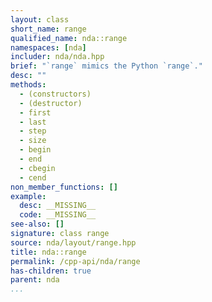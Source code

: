 ```yaml
---
layout: class
short_name: range
qualified_name: nda::range
namespaces: [nda]
includer: nda/nda.hpp
brief: "`range` mimics the Python `range`."
desc: ""
methods:
  - (constructors)
  - (destructor)
  - first
  - last
  - step
  - size
  - begin
  - end
  - cbegin
  - cend
non_member_functions: []
example:
  desc: __MISSING__
  code: __MISSING__
see-also: []
signature: class range
source: nda/layout/range.hpp
title: nda::range
permalink: /cpp-api/nda/range
has-children: true
parent: nda
...
```


